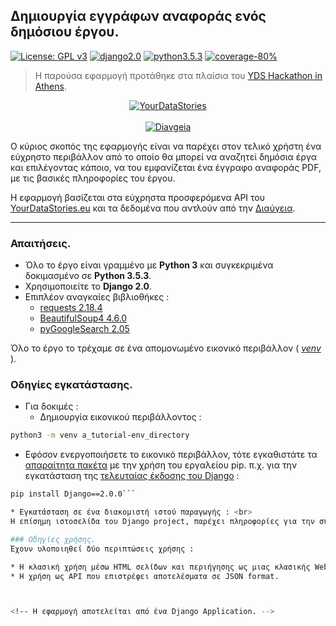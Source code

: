 ## Δημιουργία εγγράφων αναφοράς ενός δημόσιου έργου.
[![License: GPL v3](https://img.shields.io/badge/License-GPL%20v3-blue.svg)](https://www.gnu.org/licenses/gpl-3.0)
[![django2.0](https://img.shields.io/badge/Django-2.0-green.svg)](https://docs.djangoproject.com/en/2.0/releases/)
[![python3.5.3](https://img.shields.io/badge/Python-3.5.3-blue.svg)](https://www.python.org/downloads/release/python-353/)
[![coverage-80%](https://img.shields.io/badge/coverage-95%25-brightgreen.svg)](https://github.com/Tas-sos/yds-reports)

> Η παρούσα εφαρμογή προτάθηκε στα πλαίσια του [YDS Hackathon in Athens](https://yourdatastories.eu/features/hackathons/yds-hackathon-athens/).

<p align="center">
<a href="http://platform.yourdatastories.eu/"><img src="https://yourdatastories.eu/wp-content/uploads/2016/01/YDS_Logo_SiteKopie.png" alt="YourDataStories"></a>
<br/> <br/>
<a href="https://www.diavgeia.gov.gr/"><img src="https://www.diavgeia.gov.gr/img/diavgeia_all_logo.png" alt="Diavgeia"></a>
<br/>
</p>

Ο κύριος σκοπός της εφαρμογής είναι να παρέχει στον τελικό χρήστη ένα εύχρηστο περιβάλλον από το οποίο θα μπορεί να αναζητεί δημόσια έργα και επιλέγοντας κάποιο, να του εμφανίζεται ένα έγγραφο αναφοράς PDF, με τις βασικές πληροφορίες του έργου.

Η εφαρμογή βασίζεται στα εύχρηστα προσφερόμενα API του [YourDataStories.eu](platform.yourdatastories.eu/) και τα δεδομένα που αντλούν από την [Διαύγεια](https://www.diavgeia.gov.gr/).

-----

### Απαιτήσεις.
* Όλο το έργο είναι γραμμένο με **Python 3** και συγκεκριμένα δοκιμασμένο σε **Python 3.5.3**.
* Χρησιμοποιείτε το **Django 2.0**.
* Επιπλέον αναγκαίες βιβλιοθήκες :
  * [requests 2.18.4](http://python-requests.org/)
  * [BeautifulSoup4 4.6.0](https://www.crummy.com/software/BeautifulSoup/)
  * [pyGoogleSearch 2.05](https://github.com/mdonnalley/pyGoogleSearch)

Όλο το έργο το τρέχαμε σε ένα απομονωμένο εικονικό περιβάλλον ( [*venv*](https://docs.python.org/3/tutorial/venv.html) ).


### Οδηγίες εγκατάστασης.
* Για δοκιμές :
  * Δημιουργία εικονικού περιβάλλοντος :
```bash
python3 -m venv a_tutorial-env_directory
```
  * Εφόσον ενεργοποιήσετε το εικονικό περιβάλλον, τότε εγκαθιστάτε τα [απαραίτητα πακέτα](https://github.com/Tas-sos/yds-reports#%CE%91%CF%80%CE%B1%CE%B9%CF%84%CE%AE%CF%83%CE%B5%CE%B9%CF%82) με την χρήση του εργαλείου pip. π.χ. για την εγκατάσταση της [τελευταίας έκδοσης του Django](https://www.djangoproject.com/download/) :
  ```bash
  pip install Django==2.0.0```

* Εγκατάσταση σε ένα διακομιστή ιστού παραγωγής : <br>
Η επίσημη ιστοσελίδα του Django project, παρέχει πληροφορίες για την συνεργασία με τον [Apache web server](https://docs.djangoproject.com/el/2.0/howto/deployment/wsgi/) καθώς και για τον [nginx web server](https://docs.djangoproject.com/el/2.0/howto/deployment/wsgi/uwsgi/).

### Οδηγίες χρήσης.
Έχουν υλοποιηθεί δύο περιπτώσεις χρήσης :

* Η κλασική χρήση μέσω HTML σελίδων και περιήγησης ως μιας κλασικής Web ιστοσελίδας.
* Η χρήση ως API που επιστρέφει αποτελέσματα σε JSON format.



<!-- Η εφαρμογή αποτελείται από ένα Django Application. -->

